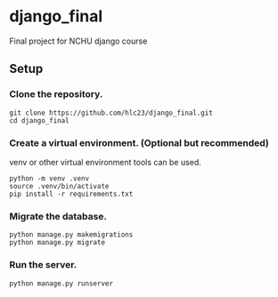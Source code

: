 # django_final
Final project for NCHU django course

## Setup

### Clone the repository.
```
git clone https://github.com/hlc23/django_final.git
cd django_final
```

### Create a virtual environment. (Optional but recommended)
venv or other virtual environment tools can be used.
```
python -m venv .venv
source .venv/bin/activate
pip install -r requirements.txt
```

### Migrate the database.
```
python manage.py makemigrations
python manage.py migrate
```

### Run the server.
```
python manage.py runserver
```